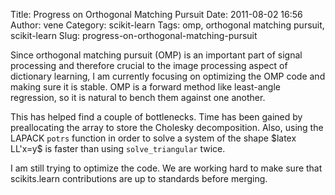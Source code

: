 Title: Progress on Orthogonal Matching Pursuit
Date: 2011-08-02 16:56
Author: vene
Category: scikit-learn
Tags: omp, orthogonal matching pursuit, scikit-learn
Slug: progress-on-orthogonal-matching-pursuit

Since orthogonal matching pursuit (OMP) is an important part of signal
processing and therefore crucial to the image processing aspect of
dictionary learning, I am currently focusing on optimizing the OMP code
and making sure it is stable. OMP is a forward method like least-angle
regression, so it is natural to bench them against one another.

This has helped find a couple of bottlenecks. Time has been gained by
preallocating the array to store the Cholesky decomposition. Also, using
the LAPACK `potrs` function in order to solve a system of the shape
\$latex LL'x=y\$ is faster than using `solve_triangular` twice.

I am still trying to optimize the code. We are working hard to make sure
that scikits.learn contributions are up to standards before merging.
